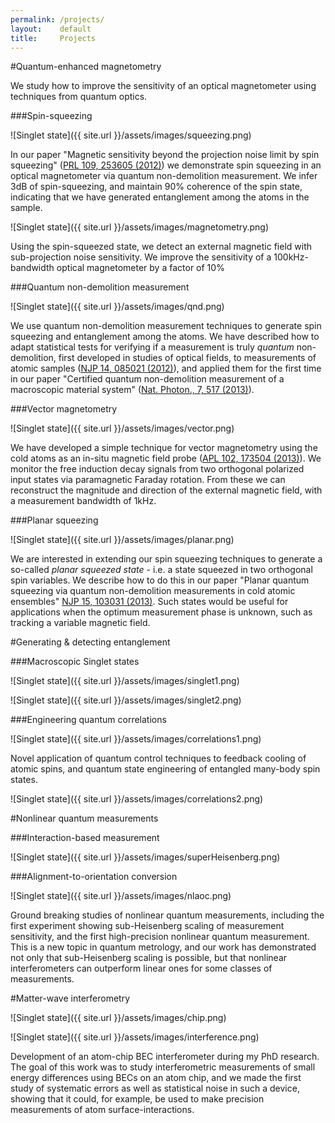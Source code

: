 ```yaml
---
permalink: /projects/
layout:    default
title:     Projects
---
```


#Quantum-enhanced magnetometry

We study how to improve the sensitivity of an optical magnetometer using techniques from quantum optics.

###Spin-squeezing

![Singlet state]({{ site.url }}/assets/images/squeezing.png) 

In our paper "Magnetic sensitivity beyond the projection noise limit by spin squeezing" ([PRL 109, 253605 (2012)](http://prl.aps.org/abstract/PRL/v109/i25/e253605)) we demonstrate spin squeezing in an optical magnetometer via quantum non-demolition measurement. We infer 3dB of spin-squeezing, and maintain 90% coherence of the spin state, indicating that we have generated entanglement among the atoms in the sample.

![Singlet state]({{ site.url }}/assets/images/magnetometry.png)

Using the spin-squeezed state, we detect an external magnetic field with sub-projection noise sensitivity. We improve the sensitivity of a 100kHz-bandwidth optical magnetometer by a factor of 10%

###Quantum non-demolition measurement

![Singlet state]({{ site.url }}/assets/images/qnd.png)

We use quantum non-demolition measurement techniques to generate spin squeezing and entanglement among the atoms. We have described how to adapt statistical tests for verifying if a measurement is truly *quantum* non-demolition, first developed in studies of optical fields, to measurements of atomic samples ([NJP 14, 085021 (2012)](http://iopscience.iop.org/1367-2630/14/8/085021/)), and applied them for the first time in our paper "Certified quantum non-demolition measurement of a macroscopic material system" ([Nat. Photon., 7, 517 (2013)](http://www.nature.com/nphoton/journal/v7/n7/full/nphoton.2013.100.html)).

###Vector magnetometry

![Singlet state]({{ site.url }}/assets/images/vector.png)

We have developed a simple technique for vector magnetometry using the cold atoms as an in-situ magnetic field probe ([APL 102, 173504 (2013)](http://link.aip.org/link/?APL/102/173504/1)). We monitor the free induction decay signals from two orthogonal polarized input states via paramagnetic Faraday rotation. From these we can reconstruct the magnitude and direction of the external magnetic field, with a measurement bandwidth of 1kHz.

###Planar squeezing

![Singlet state]({{ site.url }}/assets/images/planar.png)

We are interested in extending our spin squeezing techniques to generate a so-called *planar squeezed state* - i.e. a state squeezed in two orthogonal spin variables. We describe how to do this in our paper "Planar quantum squeezing via quantum non-demolition measurements in cold atomic ensembles" [NJP 15, 103031 (2013)](http://iopscience.iop.org/1367-2630/15/10/103031).  Such states would be useful for applications when the optimum measurement phase is unknown, such as tracking a variable magnetic field.

#Generating & detecting entanglement

###Macroscopic Singlet states

![Singlet state]({{ site.url }}/assets/images/singlet1.png)

![Singlet state]({{ site.url }}/assets/images/singlet2.png)

###Engineering quantum correlations

![Singlet state]({{ site.url }}/assets/images/correlations1.png)

Novel application of quantum control techniques to feedback cooling of atomic spins, and quantum state engineering of entangled many-body spin states.

![Singlet state]({{ site.url }}/assets/images/correlations2.png)

#Nonlinear quantum measurements

###Interaction-based measurement

![Singlet state]({{ site.url }}/assets/images/superHeisenberg.png)

###Alignment-to-orientation conversion

![Singlet state]({{ site.url }}/assets/images/nlaoc.png)

Ground breaking studies of nonlinear quantum measurements, including the first experiment showing sub-Heisenberg scaling of measurement sensitivity, and the first high-precision nonlinear quantum measurement. This is a new topic in quantum metrology, and our work has demonstrated not only that sub-Heisenberg scaling is possible, but that nonlinear interferometers can outperform linear ones for some classes of measurements.

#Matter-wave interferometry

![Singlet state]({{ site.url }}/assets/images/chip.png)

![Singlet state]({{ site.url }}/assets/images/interference.png)

Development of an atom-chip BEC interferometer during my PhD research. The goal of this work was to study interferometric measurements of small energy differences using BECs on an atom chip, and we made the first study of systematic errors as well as statistical noise in such a device, showing that it could, for example, be used to make precision measurements of atom surface-interactions.